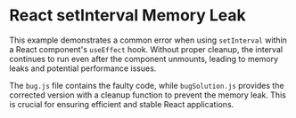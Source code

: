 # React setInterval Memory Leak

This example demonstrates a common error when using `setInterval` within a React component's `useEffect` hook.  Without proper cleanup, the interval continues to run even after the component unmounts, leading to memory leaks and potential performance issues.

The `bug.js` file contains the faulty code, while `bugSolution.js` provides the corrected version with a cleanup function to prevent the memory leak.  This is crucial for ensuring efficient and stable React applications.